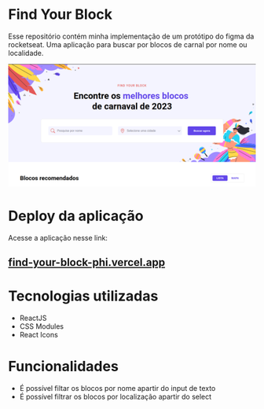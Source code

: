 # Find Your Block

Esse repositório contém minha implementação de um protótipo do figma da rocketseat. Uma aplicação para buscar por blocos de carnal por nome ou localidade.

<img src="./images/app-screenshot.png" alt="Imagem da aplicação funcionando">

# Deploy da aplicação

Acesse a aplicação nesse link:

## [find-your-block-phi.vercel.app](https://find-your-block-phi.vercel.app)

# Tecnologias utilizadas

- ReactJS
- CSS Modules
- React Icons

# Funcionalidades

- É possível filtar os blocos por nome apartir do input de texto
- É possível filtrar os blocos por localização apartir do select

